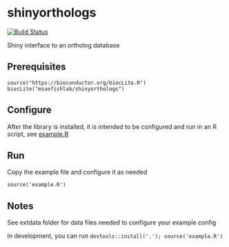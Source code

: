 # shinyorthologs

[![Build Status](https://travis-ci.org/msuefishlab/shinyorthologs.svg?branch=master)](https://travis-ci.org/msuefishlab/shinyorthologs)<Paste>

Shiny interface to an ortholog database

## Prerequisites

    source("https://bioconductor.org/biocLite.R")
    biocLite("msuefishlab/shinyorthologs")


## Configure

After the library is installed, it is intended to be configured and run in an R script, see [example.R](https://github.com/msuefishlab/shinyorthologs/tree/master/example.R)


## Run

Copy the example file and configure it as needed

    source('example.R')

## Notes

See extdata folder for data files needed to configure your example config

In development, you can run `devtools::install('.'); source('example.R')`
